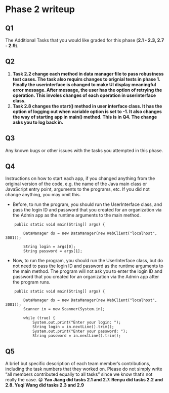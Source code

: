 # Phase 2 writeup
## Q1
The Additional Tasks that you would like graded for this phase (**2.1 - 2.3, 2.7 - 2.9**).

## Q2
1. **Task 2.2 change each method in data manager file to pass robustness test cases. The task also requirs changes to orignial tests in phase 1. Finally the userinterface is changed to make UI display meaningful error message. After message, the user has the option of retrying the operation. This involes changes of each operation in userinterface class.**
2. **Task 2.8 changes the start() method in user interface class. It has the option of logging out when variable option is set to -1. It also changes the way of starting app in main() method. This is in Q4. The change asks you to log back in.**


## Q3
Any known bugs or other issues with the tasks you attempted in this phase.

## Q4
Instructions on how to start each app, if you changed anything from the original version of the code, e.g. the name of the Java main class or JavaScript entry point, arguments to the programs, etc. If you did not change anything, you may omit this.

- Before, to run the program, you should run the UserInterface class, and pass the login ID and password that you created for an organization via the Admin app as the runtime arguments to the main method. 
```
	public static void main(String[] args) {
		
		DataManager ds = new DataManager(new WebClient("localhost", 3001));
		
		String login = args[0];
		String password = args[1];
```

- Now, to run the program, you should run the UserInterface class, but do not need to pass the login ID and password as the runtime arguments to the main method. The program will not ask you to enter the login ID and password that you created for an organization via the Admin app after the program runs. 
```
	public static void main(String[] args) {
		
		DataManager ds = new DataManager(new WebClient("localhost", 3001));
		Scanner in = new Scanner(System.in);

		while (true) {
			System.out.print("Enter your login: ");
			String login = in.nextLine().trim();
			System.out.print("Enter your password: ");
			String password = in.nextLine().trim();
```


## Q5
A brief but specific description of each team member’s contributions, including the task numbers that they worked on. Please do not simply write “all members contributed equally to all tasks” since we know that’s not really the case. 😁
**Yao Jiang did tasks 2.1 and 2.7.
Renyu did tasks 2.2 and 2.8. 
Yuqi Wang did tasks 2.3 and 2.9**
